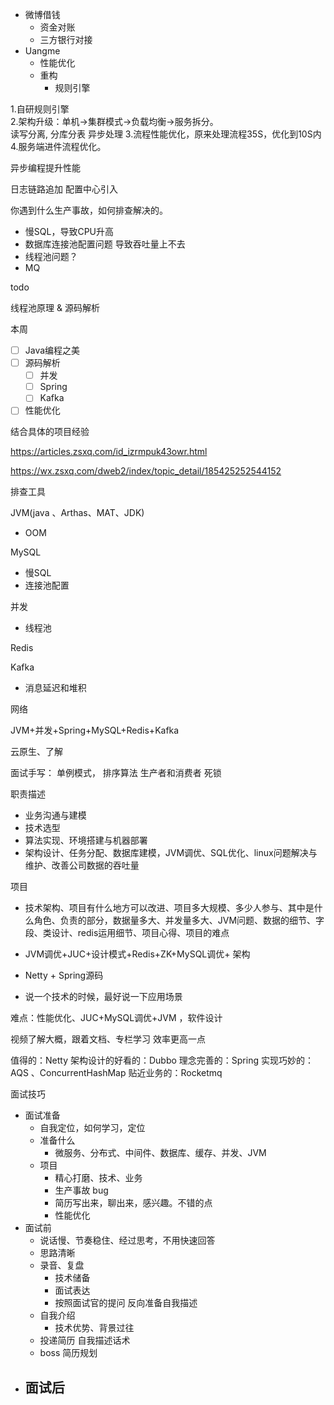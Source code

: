 - 微博借钱
  - 资金对账
  - 三方银行对接
- Uangme
  - 性能优化
  - 重构
    - 规则引擎



1.自研规则引擎  
2.架构升级：单机->集群模式->负载均衡->服务拆分。  
  读写分离, 分库分表
  异步处理 
3.流程性能优化，原来处理流程35S，优化到10S内 
4.服务端进件流程优化。


异步编程提升性能

日志链路追加
配置中心引入

你遇到什么生产事故，如何排查解决的。

- 慢SQL，导致CPU升高
- 数据库连接池配置问题 导致吞吐量上不去
- 线程池问题？
- MQ



todo

线程池原理 & 源码解析

本周

- [ ] Java编程之美  
- [ ] 源码解析
  - [ ] 并发
  - [ ] Spring
  - [ ] Kafka
- [ ] 性能优化

结合具体的项目经验

https://articles.zsxq.com/id_izrmpuk43owr.html

https://wx.zsxq.com/dweb2/index/topic_detail/185425252544152





排查工具

JVM(java 、Arthas、MAT、JDK)

- OOM

MySQL

- 慢SQL
- 连接池配置

并发

- 线程池

Redis

Kafka

- 消息延迟和堆积

网络



JVM+并发+Spring+MySQL+Redis+Kafka



云原生、了解





面试手写：
	单例模式，
	排序算法
	生产者和消费者
	死锁







职责描述

- 业务沟通与建模
- 技术选型
- 算法实现、环境搭建与机器部署
- 架构设计、任务分配、数据库建模，JVM调优、SQL优化、linux问题解决与维护、改善公司数据的吞吐量

项目

- 技术架构、项目有什么地方可以改进、项目多大规模、多少人参与、其中是什么角色、负责的部分，数据量多大、并发量多大、JVM问题、数据的细节、字段、类设计、redis运用细节、项目心得、项目的难点
- JVM调优+JUC+设计模式+Redis+ZK+MySQL调优+  架构
- Netty + Spring源码



- 说一个技术的时候，最好说一下应用场景

难点：性能优化、JUC+MySQL调优+JVM ，软件设计



视频了解大概，跟着文档、专栏学习 效率更高一点



值得的：Netty
架构设计的好看的：Dubbo
理念完善的：Spring
实现巧妙的：AQS 、ConcurrentHashMap
贴近业务的：Rocketmq 





面试技巧

- 面试准备
  - 自我定位，如何学习，定位
  - 准备什么
    - 微服务、分布式、中间件、数据库、缓存、并发、JVM
  - 项目
    - 精心打磨、技术、业务
    - 生产事故 bug 
    - 简历写出来，聊出来，感兴趣。不错的点
    - 性能优化
- 面试前
  - 说话慢、节奏稳住、经过思考，不用快速回答
  - 思路清晰
  - 录音、复盘
    - 技术储备
    - 面试表达
    - 按照面试官的提问 反向准备自我描述
  - 自我介绍
    - 技术优势、背景过往
  - 投递简历 自我描述话术
  - boss 简历规划 
- 面试后
  - 
